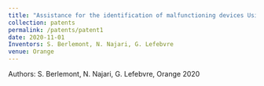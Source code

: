 ```yaml
---
title: "Assistance for the identification of malfunctioning devices Using traffic metadata"
collection: patents
permalink: /patents/patent1
date: 2020-11-01
Inventors: S. Berlemont, N. Najari, G. Lefebvre
venue: Orange
---
```


Authors: S. Berlemont, N. Najari, G. Lefebvre, Orange 2020

